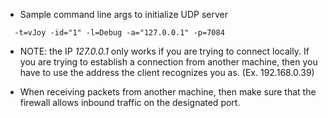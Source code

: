 - Sample command line args to initialize UDP server

```
  -t=vJoy -id="1" -l=Debug -a="127.0.0.1" -p=7084
```

- NOTE: the IP _127.0.0.1_ only works if you are trying to connect locally. If you are trying to establish a connection from another machine, then you have to use the address the client recognizes you as. (Ex. 192.168.0.39)

- When receiving packets from another machine, then make sure that the firewall allows inbound traffic on the designated port.
